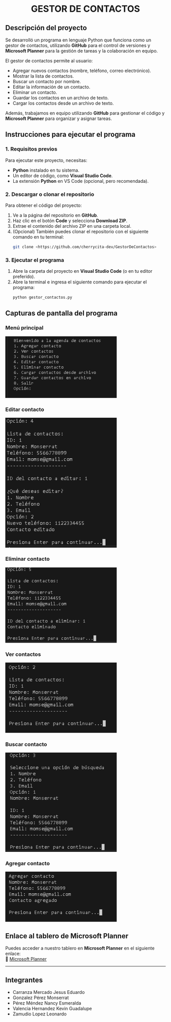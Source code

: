 # <p align="center">GESTOR DE CONTACTOS</p>  

## Descripción del proyecto  
Se desarrolló un programa en lenguaje Python que funciona como un gestor de contactos, utilizando **GitHub** para el control de versiones y **Microsoft Planner** para la gestión de tareas y la colaboración en equipo.  

El gestor de contactos permite al usuario:  
- Agregar nuevos contactos (nombre, teléfono, correo electrónico).  
- Mostrar la lista de contactos.  
- Buscar un contacto por nombre.  
- Editar la información de un contacto.  
- Eliminar un contacto.  
- Guardar los contactos en un archivo de texto.  
- Cargar los contactos desde un archivo de texto.  

Además, trabajamos en equipo utilizando **GitHub** para gestionar el código y **Microsoft Planner** para organizar y asignar tareas.  

## Instrucciones para ejecutar el programa  

### 1. Requisitos previos  
Para ejecutar este proyecto, necesitas:  
- **Python** instalado en tu sistema.  
- Un editor de código, como **Visual Studio Code**.  
- La extensión **Python** en VS Code (opcional, pero recomendada).  

### 2. Descargar o clonar el repositorio  
Para obtener el código del proyecto:  
1. Ve a la página del repositorio en **GitHub**.  
2. Haz clic en el botón **Code** y selecciona **Download ZIP**.  
3. Extrae el contenido del archivo ZIP en una carpeta local.  
4. (Opcional) También puedes clonar el repositorio con el siguiente comando en tu terminal:  
   ```bash
   git clone <https://github.com/cherrycita-dev/GestorDeContactos>
   ```

### 3. Ejecutar el programa  
1. Abre la carpeta del proyecto en **Visual Studio Code** (o en tu editor preferido).  
2. Abre la terminal e ingresa el siguiente comando para ejecutar el programa:  
   ```bash
   python gestor_contactos.py
   ```

## Capturas de pantalla del programa  
### Menú principal  
<img src="Assets/menu.PNG" alt="Menú principal" width="350">  

### Editar contacto  
<img src="Assets/editar.PNG" alt="Editar contacto" width="350">  

### Eliminar contacto  
<img src="Assets/eliminar.PNG" alt="Eliminar contacto" width="350">  

### Ver contactos  
<img src="Assets/ver.PNG" alt="Ver contactos" width="350">  

### Buscar contacto  
<img src="Assets/buscar.PNG" alt="Buscar contacto" width="350">  

### Agregar contacto  
<img src="Assets/agregar.PNG" alt="Agregar contacto" width="350">  

## Enlace al tablero de Microsoft Planner  
Puedes acceder a nuestro tablero en **Microsoft Planner** en el siguiente enlace:  
🔗 [Microsoft Planner](https://planner.cloud.microsoft/webui/v1/plan/VrO_cMGBSU6pG2kWRZDioGQABI91?tid=f94bf4d9-8097-4794-adf6-a5466ca28563)

---
## Integrantes
- Carranza Mercado Jesus Eduardo
-  Gonzalez Pérez Monserrat
- Pérez Méndez Nancy Esmeralda
- Valencia Hernandez Kevin Guadalupe
- Zamudio Lopez Leonardo
  
